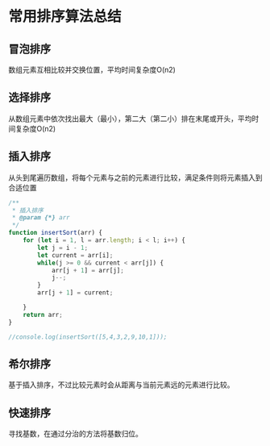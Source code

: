 # 常用排序算法总结

## 冒泡排序
数组元素互相比较并交换位置，平均时间复杂度O(n2)


## 选择排序
从数组元素中依次找出最大（最小），第二大（第二小）排在末尾或开头，平均时间复杂度O(n2)

## 插入排序
从头到尾遍历数组，将每个元素与之前的元素进行比较，满足条件则将元素插入到合适位置
```javascript
/**
 * 插入排序
 * @param {*} arr 
 */
function insertSort(arr) {
    for (let i = 1, l = arr.length; i < l; i++) {
        let j = i - 1;
        let current = arr[i];
        while(j >= 0 && current < arr[j]) {
            arr[j + 1] = arr[j];
            j--;
        }
        arr[j + 1] = current; 

    }
    return arr;
}

//console.log(insertSort([5,4,3,2,9,10,1]));
```

## 希尔排序
基于插入排序，不过比较元素时会从距离与当前元素远的元素进行比较。

## 快速排序
寻找基数，在通过分治的方法将基数归位。


